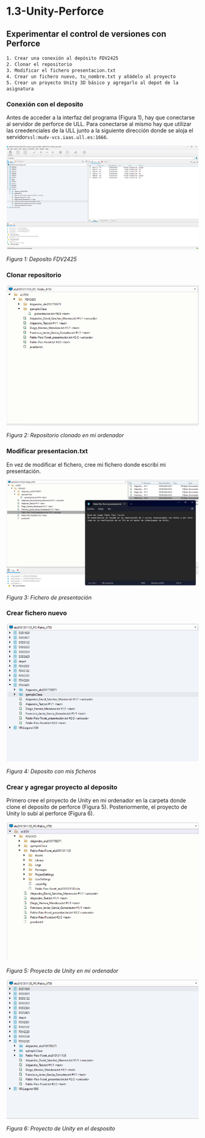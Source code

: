 # 1.3-Unity-Perforce
## Experimentar el control de versiones con Perforce
    1. Crear una conexión al depósito FDV2425
    2. Clonar el repositorio
    3. Modificar el fichero presentacion.txt
    4. Crear un fichero nuevo, tu_nombre.txt y añádelo al proyecto
    5. Crear un proyecto Unity 3D básico y agregarlo al depot de la asignatura

### Conexión con el deposito

Antes de acceder a la interfaz del programa (Figura 1), hay que conectarse al servidor de perforce de ULL. Para conectarse al mismo hay que utilizar las creedenciales de la ULL junto a la siguiente dirección donde se aloja el servidor```ssl:mudv-vcs.iaas.ull.es:1666```.

![alt text](images/1.png)

*Figura 1: Deposito FDV2425*

### Clonar repositorio

![alt text](images/2.png)

*Figura 2: Repositorio clonado en mi ordenador*

### Modificar presentacion.txt

En vez de modificar el fichero, cree mi fichero donde escribí mi presentación.

![alt text](images/3.png)

*Figura 3: Fichero de presentación*

### Crear fichero nuevo

![alt text](images/4.png)

*Figura 4: Deposito con mis ficheros*

### Crear y agregar proyecto al deposito

Primero cree el proyecto de Unity en mi ordenador en la carpeta donde clone el deposito de perforce (Figura 5). Posteriormente, el proyecto de Unity lo subí al perforce (Figura 6).

![alt text](images/5.png)

*Figura 5: Proyecto de Unity en mi ordenador*

![alt text](images/6.png)

*Figura 6: Proyecto de Unity en el desposito*

